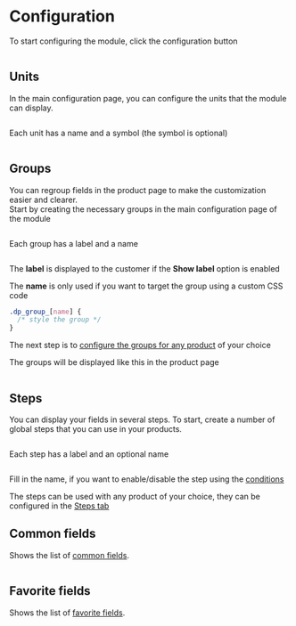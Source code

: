 # Configuration

To start configuring the module, click the configuration button

<img srcset="/dynamicproduct/images/install.jpg 2x" class="border">

## Units

In the main configuration page, you can configure the units that the module can display.

<img srcset="/dynamicproduct/images/units.jpg 2x">

Each unit has a name and a symbol (the symbol is optional)

<img srcset="/dynamicproduct/images/unit-edit.jpg 2x">

## Groups

You can regroup fields in the product page to make the customization easier and clearer.  
Start by creating the necessary groups in the main configuration page of the module

<img srcset="/dynamicproduct/images/groups.jpg 2x">

Each group has a label and a name

<img srcset="/dynamicproduct/images/group-edit.jpg 2x">

The **label** is displayed to the customer if the **Show label** option is enabled

The **name** is only used if you want to target the group using a custom CSS code

```css
.dp_group_[name] {
  /* style the group */
}
```

The next step is
to [configure the groups for any product](/dynamicproduct/product-config/14-groups.md) of your
choice

The groups will be displayed like this in the product page

<img srcset="/dynamicproduct/images/groups-preview.jpg 2x" class="border">

## Steps

You can display your fields in several steps. To start, create a number of global steps that you can
use in your products.

<img srcset="/dynamicproduct/images/steps.jpg 2x">

Each step has a label and an optional name

<img srcset="/dynamicproduct/images/step-edit.jpg 2x">

Fill in the name, if you want to enable/disable the step using the [conditions](/dynamicproduct/product-config/09-conditions.md)

The steps can be used with any product of your choice, they can be configured in the [Steps tab](/dynamicproduct/product-config/17-steps.md)

## Common fields

Shows the list of [common fields](/dynamicproduct/product-config/07-fields.md#common-field).

<img srcset="/dynamicproduct/images/common-fields.jpg 2x">

## Favorite fields

Shows the list of [favorite fields](/dynamicproduct/product-config/07-fields.md#favorite-field).

<img srcset="/dynamicproduct/images/favorite-fields.jpg 2x">
